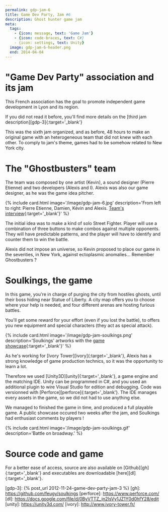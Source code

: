 ```yaml
---
permalink: gdp-jam-6
title: Game Dev Party, Jam #6
description: Ghost hunter game jam
meta:
  tags:
    - {icon: message, text: 'Game Jam'}
    - {icon: code-braces, text: C#}
    - {icon: settings, text: Unity}
  image: gdp-jam-6-header.png
  end: 2014-04-04
---
```


# "Game Dev Party" association and its jam

This French association has the goal to promote independent game development in Lyon and its region.

If you did not read it before, you'll find more details on the [third jam description][gdp-3]{:target='_blank'}

This was the sixth jam organized, and as before, 48 hours to make an original game with an heterogeneous team that did not knew with each other.
To comply to jam's theme, games had to be somehow related to New York city.

# The "Ghostbusters" team

The team was composed by one artist (Kevin), a sound designer (Pierre Etienne) and two developers (Alexis and I).
Alexis was also our game designer, as he was the game idea pitcher.

{% include card.html image='/image/gdp-jam-6.jpg' description='From left to right: Pierre Etienne, Damien, Kévin and Alexis. [Team\'s interview](http://gamedevparty.fr/presentation-de-soul-kings/){:target=\'_blank\'}' %}

The initial idea was to make a kind of solo Street Fighter.
Player will use a combination of three buttons to make combos against multiple opponents. They will have predictable patterns, and the player will have to identify and counter them to win the battle.

Alexis did not impose an universe, so Kevin proposed to place our game in the seventies, in New York, against ectoplasmic anomalies...
Remember Ghostbusters ?

# Soulkings, the game

In this game, you're in charge of purging the city from hostiles ghosts, until their boss hiding near Statue of Liberty.
A city map offers you to choose where your help is needed, and four different arenas are hosting furious battles.

You'll get some reward for your effort (even if you lost the battle), to offers you new equipment and special characters (they act as special attack).

{% include card.html image='/image/gdp-jam-soulkings.png' description='Soulkings\' artworks with the [game showcase](http://gamedevparty.fr/jam6-essayez-soul-kings/){:target=\'_blank\'}' %}

As he's working for [Ivory Tower][ivory]{:target='_blank'}, Alexis has a strong knowledge of game production technics, so it was the opportunity to learn a lot.

Therefore we used [Unity3D][unity]{:target='_blank'}, a game engine and the matching IDE.
Unity can be programmed in C#, and you used an additional plugin to wire Visual Studio for edition and debugging.
Code was versionned with [Perforce][perforce]{:target='_blank'}.
The IDE manages every assets in the game, so we did not had to use anything else.

We managed to finished the game in time, and produced a full playable game.
A public showcase occured two weeks after the jam, and Soulkings had enthusiast comments by players !

{% include card.html image='/image/gdp-jam-soulkings.gif' description='Battle on broadway.' %}

# Source code and game

For a better ease of access, source are also available on [Github][gh]{:target='_blank'} and executables are downloadable [here][dl]{:target='_blank'}.

[gdp-3]: {% post_url 2012-11-24-game-dev-party-jam-3 %}
[gh]: https://github.com/feugy/soulkings
[perforce]: https://www.perforce.com/
[dl]: https://docs.google.com/file/d/0ByVTTZ_jn2IsVy1JZ1Y0d0hfY28/edit
[unity]: https://unity3d.com/
[ivory]: http://www.ivory-tower.fr/
